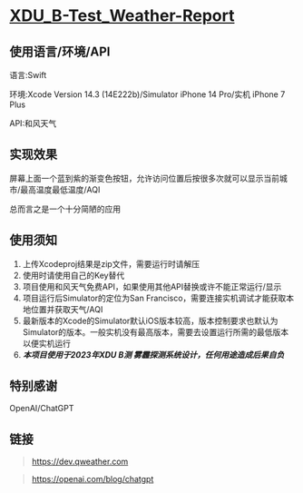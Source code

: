 # [XDU_B-Test_Weather-Report](https://github.com/noobwei/XDU_B-Test_Weather-Report)

## 使用语言/环境/API

语言:Swift

环境:Xcode Version 14.3 (14E222b)/Simulator iPhone 14 Pro/实机 iPhone 7 Plus

API:和风天气

## 实现效果

屏幕上面一个蓝到紫的渐变色按钮，允许访问位置后按很多次就可以显示当前城市/最高温度最低温度/AQI

总而言之是一个十分简陋的应用

## 使用须知

1. 上传Xcodeproj结果是zip文件，需要运行时请解压
2. 使用时请使用自己的Key替代
3. 项目使用和风天气免费API，如果使用其他API替换或许不能正常运行/显示
4. 项目运行后Simulator的定位为San Francisco，需要连接实机调试才能获取本地位置并获取天气/AQI
5. 最新版本的Xcode的Simulator默认iOS版本较高，版本控制要求也默认为Simulator的版本。一般实机没有最高版本，需要去设置运行所需的最低版本以便实机运行
6. ***本项目使用于2023年XDU B测 雾霾探测系统设计，任何用途造成后果自负***

## 特别感谢

OpenAI/ChatGPT

## 链接
> https://dev.qweather.com

> https://openai.com/blog/chatgpt




